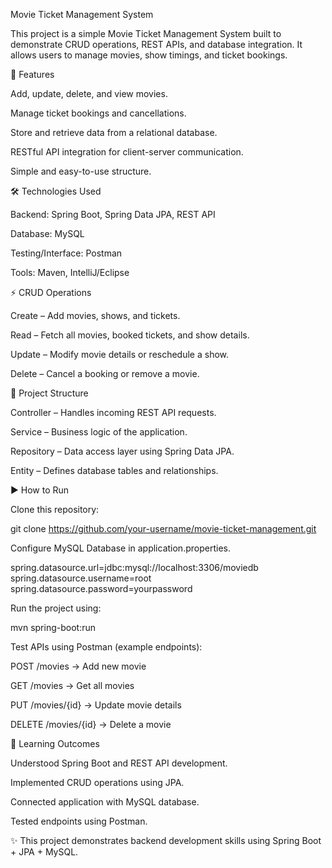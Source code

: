 Movie Ticket Management System

This project is a simple Movie Ticket Management System built to demonstrate CRUD operations, REST APIs, and database integration. It allows users to manage movies, show timings, and ticket bookings.

📌 Features

Add, update, delete, and view movies.

Manage ticket bookings and cancellations.

Store and retrieve data from a relational database.

RESTful API integration for client-server communication.

Simple and easy-to-use structure.

🛠️ Technologies Used

Backend: Spring Boot, Spring Data JPA, REST API

Database: MySQL

Testing/Interface: Postman

Tools: Maven, IntelliJ/Eclipse

⚡ CRUD Operations

Create – Add movies, shows, and tickets.

Read – Fetch all movies, booked tickets, and show details.

Update – Modify movie details or reschedule a show.

Delete – Cancel a booking or remove a movie.

📂 Project Structure

Controller – Handles incoming REST API requests.

Service – Business logic of the application.

Repository – Data access layer using Spring Data JPA.

Entity – Defines database tables and relationships.

▶️ How to Run

Clone this repository:

git clone https://github.com/your-username/movie-ticket-management.git


Configure MySQL Database in application.properties.

spring.datasource.url=jdbc:mysql://localhost:3306/moviedb
spring.datasource.username=root
spring.datasource.password=yourpassword


Run the project using:

mvn spring-boot:run


Test APIs using Postman (example endpoints):

POST /movies → Add new movie

GET /movies → Get all movies

PUT /movies/{id} → Update movie details

DELETE /movies/{id} → Delete a movie

🎯 Learning Outcomes

Understood Spring Boot and REST API development.

Implemented CRUD operations using JPA.

Connected application with MySQL database.

Tested endpoints using Postman.

✨ This project demonstrates backend development skills using Spring Boot + JPA + MySQL.
